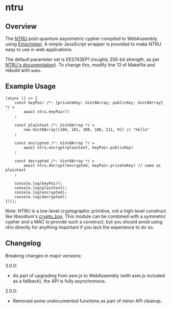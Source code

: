# ntru

## Overview

The [NTRU](https://ntru.org) post-quantum asymmetric
cypher compiled to WebAssembly using [Emscripten](https://github.com/kripken/emscripten).
A simple JavaScript wrapper is provided to make NTRU easy to use in web applications.

The default parameter set is EES743EP1 (roughly 256-bit strength, as per
[NTRU's documentation](https://github.com/buu700/NTRUEncrypt-Archive/blob/master/doc/UserNotes-NTRUEncrypt.pdf)).
To change this, modify line 13 of Makefile and rebuild with `make`.

## Example Usage

	(async () => {
		const keyPair /*: {privateKey: Uint8Array; publicKey: Uint8Array} */ =
			await ntru.keyPair()
		;

		const plaintext /*: Uint8Array */ =
			new Uint8Array([104, 101, 108, 108, 111, 0]) // "hello"
		;

		const encrypted /*: Uint8Array */ =
			await ntru.encrypt(plaintext, keyPair.publicKey)
		;

		const decrypted /*: Uint8Array */ =
			await ntru.decrypt(encrypted, keyPair.privateKey) // same as plaintext
		;

		console.log(keyPair);
		console.log(plaintext);
		console.log(encrypted);
		console.log(decrypted);
	})();

Note: NTRU is a low-level cryptographic primitive, not a high-level construct like libsodium's
[crypto_box](https://download.libsodium.org/doc/public-key_cryptography/authenticated_encryption.html).
This module can be combined with a symmetric cypher and a MAC to provide such a construct, but you
should avoid using ntru directly for anything important if you lack the experience to do so.

## Changelog

Breaking changes in major versions:

3.0.0:

* As part of upgrading from asm.js to WebAssembly (with asm.js included as a fallback),
the API is fully asynchronous.

2.0.0:

* Removed some undocumented functions as part of minor API cleanup.
